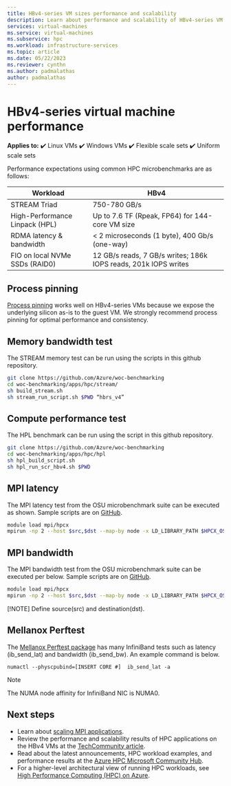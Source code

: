 ```yaml
---
title: HBv4-series VM sizes performance and scalability
description: Learn about performance and scalability of HBv4-series VM sizes in Azure.  
services: virtual-machines 
ms.service: virtual-machines 
ms.subservice: hpc
ms.workload: infrastructure-services 
ms.topic: article 
ms.date: 05/22/2023 
ms.reviewer: cynthn
ms.author: padmalathas
author: padmalathas
---
```


# HBv4-series virtual machine performance

**Applies to:** :heavy_check_mark: Linux VMs :heavy_check_mark: Windows VMs :heavy_check_mark: Flexible scale sets :heavy_check_mark: Uniform scale sets

Performance expectations using common HPC microbenchmarks are as follows:

| Workload                                        | HBv4                                                              |
|-------------------------------------------------|-------------------------------------------------------------------|
| STREAM Triad                                    | 750-780 GB/s                                                       |
| High-Performance Linpack (HPL)                  | Up to 7.6 TF (Rpeak, FP64) for 144-core VM size                   |
| RDMA latency & bandwidth                        | < 2 microseconds (1 byte), 400 Gb/s (one-way)                     |
| FIO on local NVMe SSDs (RAID0)                  | 12 GB/s reads, 7 GB/s writes; 186k IOPS reads, 201k IOPS writes |

## Process pinning

[Process pinning](./workloads/hpc/compiling-scaling-applications.md#process-pinning) works well on HBv4-series VMs because we expose the underlying silicon as-is to the guest VM. We strongly recommend process pinning for optimal performance and consistency.

## Memory bandwidth test 

The STREAM memory test can be run using the scripts in this github repository. 
```bash
git clone https://github.com/Azure/woc-benchmarking 
cd woc-benchmarking/apps/hpc/stream/ 
sh build_stream.sh 
sh stream_run_script.sh $PWD “hbrs_v4” 
```
 
## Compute performance test 

The HPL benchmark can be run using the script in this github repository. 
```bash
git clone https://github.com/Azure/woc-benchmarking 
cd woc-benchmarking/apps/hpc/hpl 
sh hpl_build_script.sh 
sh hpl_run_scr_hbv4.sh $PWD 
```

## MPI latency

The MPI latency test from the OSU microbenchmark suite can be executed as shown. Sample scripts are on [GitHub](https://github.com/Azure/azurehpc/tree/master/apps/health_checks).

```bash
module load mpi/hpcx 
mpirun -np 2 --host $src,$dst --map-by node -x LD_LIBRARY_PATH $HPCX_OSU_DIR/osu_latency
```

## MPI bandwidth
The MPI bandwidth test from the OSU microbenchmark suite can be executed per below. Sample scripts are on [GitHub](https://github.com/Azure/azurehpc/tree/master/apps/health_checks).

```bash
module load mpi/hpcx 
mpirun -np 2 --host $src,$dst --map-by node -x LD_LIBRARY_PATH $HPCX_OSU_DIR/osu_bw
```
[!NOTE]
Define source(src) and destination(dst).

## Mellanox Perftest
The [Mellanox Perftest package](https://github.com/linux-rdma/perftest) has many InfiniBand tests such as latency (ib_send_lat) and bandwidth (ib_send_bw). An example command is below.

```console
numactl --physcpubind=[INSERT CORE #]  ib_send_lat -a
```

> [!NOTE]
> The NUMA node affinity for InfiniBand NIC is NUMA0.

## Next steps
- Learn about [scaling MPI applications](./workloads/hpc/compiling-scaling-applications.md).
- Review the performance and scalability results of HPC applications on the HBv4 VMs at the [TechCommunity article](https://techcommunity.microsoft.com/t5/azure-compute/hpc-performance-and-scalability-results-with-azure-hbv4-vms/bc-p/2235843).
- Read about the latest announcements, HPC workload examples, and performance results at the [Azure HPC Microsoft Community Hub](https://techcommunity.microsoft.com/t5/azure-high-performance-computing/bg-p/AzureHighPerformanceComputingBlog).
- For a higher-level architectural view of running HPC workloads, see [High Performance Computing (HPC) on Azure](/azure/architecture/topics/high-performance-computing/).
